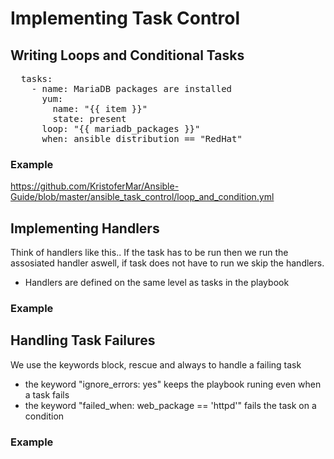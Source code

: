# Implementing Task Control

## Writing Loops and Conditional Tasks
<pre>
  tasks:
    - name: MariaDB packages are installed
      yum:
        name: "{{ item }}"
        state: present
      loop: "{{ mariadb_packages }}"
      when: ansible_distribution == "RedHat"</pre>
### Example
https://github.com/KristoferMar/Ansible-Guide/blob/master/ansible_task_control/loop_and_condition.yml

## Implementing Handlers
Think of handlers like this.. If the task has to be run then we run the assosiated handler aswell, if task does not have to run we skip the handlers.

- Handlers are defined on the same level as tasks in the playbook

### Example

## Handling Task Failures
We use the keywords block, rescue and always to handle a failing task
- the keyword "ignore_errors: yes" keeps the playbook runing even when a task fails
- the keyword "failed_when: web_package == 'httpd'" fails the task on a condition 

### Example
